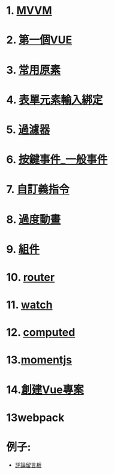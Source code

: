 # 1. [MVVM](vue/mvvm.md )

# 2. [第一個VUE](vue/first_VUE.md)

# 3. [常用原素](vue/常用原素.md)

# 4. [表單元素輸入綁定](vue/表單元素輸入綁定.md)

# 5. [過濾器](vue/過濾器.md)

# 6. [按鍵事件_一般事件](vue/按鍵事件_一般事件.md)

# 7. [自訂義指令](vue/自訂義指令.md)

# 8. [過度動畫](vue/過度動畫.md)

# 9. [組件](vue/組件.md)

# 10. [router](vue/router.md)

# 11. [watch](vue/watch.md)

# 12. [computed](vue/computed.md)

# 13.[momentjs](vue/momentjs.md)

# 14.[創建Vue專案](vue/createvue.md)
# 13webpack


# 例子:
* [評論留言板](vue/評論留言板.md)